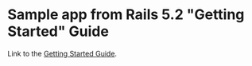 # Sample app from Rails 5.2 "Getting Started" Guide

Link to the [Getting Started Guide](http://guides.rubyonrails.org/v5.2/getting_started.html).
